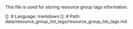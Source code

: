 This file is used for storing resource group tags information.

[]: # Language: markdown
[]: # Path: data/resource_group_list_tags/resource_group_list_tags.md